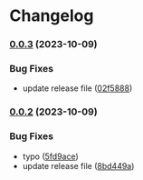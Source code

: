 # Changelog

### [0.0.3](https://www.github.com/Eazybright/parity_prop/compare/v0.0.2...v0.0.3) (2023-10-09)


### Bug Fixes

* update release file ([02f5888](https://www.github.com/Eazybright/parity_prop/commit/02f58885d3d0038a177c0859be1b0ddb5fe988af))

### [0.0.2](https://www.github.com/Eazybright/parity_prop/compare/v0.0.1...v0.0.2) (2023-10-09)


### Bug Fixes

* typo ([5fd9ace](https://www.github.com/Eazybright/parity_prop/commit/5fd9acee6cb1bf10cd2f68b96cfcfc665ec22464))
* update release file ([8bd449a](https://www.github.com/Eazybright/parity_prop/commit/8bd449a121f64b49901d3558e04c92dd9a2f3647))
